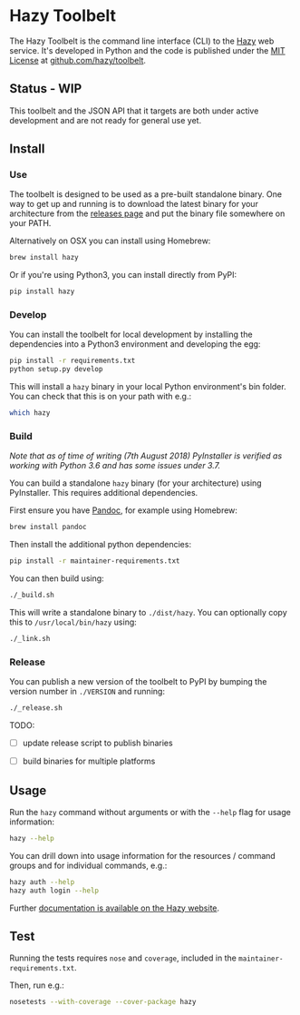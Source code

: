 
# Hazy Toolbelt

The Hazy Toolbelt is the command line interface (CLI) to the [Hazy](https://hazy.com) web service. It's developed in Python and the code is published under the [MIT License](https://github.com/hazy/toolbelt/blob/master/LICENSE) at [github.com/hazy/toolbelt](https://github.com/hazy/toolbelt).


## Status - WIP

This toolbelt and the JSON API that it targets are both under active development and are not ready for general use yet.

## Install

### Use

The toolbelt is designed to be used as a pre-built standalone binary. One way to get up and running is to download the latest binary for your architecture from the [releases page](https://github.com/hazy/toolbelt/releases) and put the binary file somewhere on your PATH.

Alternatively on OSX you can install using Homebrew:

```sh
brew install hazy
```

Or if you're using Python3, you can install directly from PyPI:

```sh
pip install hazy
```

### Develop

You can install the toolbelt for local development by installing the dependencies into a Python3 environment and developing the egg:

```sh
pip install -r requirements.txt
python setup.py develop
```

This will install a `hazy` binary in your local Python environment's bin folder. You can check that this is on your path with e.g.:

```sh
which hazy
```

### Build

*Note that as of time of writing (7th August 2018) PyInstaller is verified as working with Python 3.6 and has some issues under 3.7.*

You can build a standalone `hazy` binary (for your architecture) using PyInstaller. This requires additional dependencies.

First ensure you have [Pandoc](https://pandoc.org/installing.html), for example using Homebrew:

```sh
brew install pandoc
```

Then install the additional python dependencies:

```sh
pip install -r maintainer-requirements.txt
```

You can then build using:

```sh
./_build.sh
```

This will write a standalone binary to `./dist/hazy`. You can optionally copy this to `/usr/local/bin/hazy` using:

```sh
./_link.sh
```

### Release

You can publish a new version of the toolbelt to PyPI by bumping the version number in `./VERSION` and running:

```sh
./_release.sh
```

TODO:

- [ ] update release script to publish binaries
- [ ] build binaries for multiple platforms


## Usage

Run the `hazy` command without arguments or with the `--help` flag for usage information:

```sh
hazy --help
```

You can drill down into usage information for the resources / command groups and for individual commands, e.g.:

```sh
hazy auth --help
hazy auth login --help
```

Further [documentation is available on the Hazy website](https://hazy.com/docs).


## Test

Running the tests requires `nose` and `coverage`, included in the `maintainer-requirements.txt`.

Then, run e.g.:

```sh
nosetests --with-coverage --cover-package hazy
```
